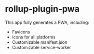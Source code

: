# rollup-plugin-pwa

This app fully generates a PWA, including:

* Favicons
* Icons for all platforms
* Customizable manifest.json
* Customizable service-worker

